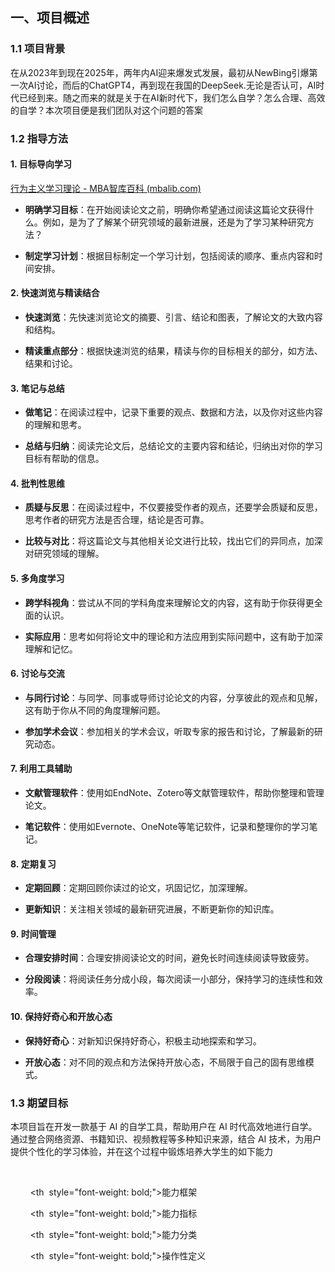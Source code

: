   
  

## 一、项目概述

  

### 1.1 项目背景
在从2023年到现在2025年，两年内AI迎来爆发式发展，最初从NewBing引爆第一次AI讨论，而后的ChatGPT4，再到现在我国的DeepSeek.无论是否认可，AI时代已经到来。随之而来的就是关于在AI新时代下，我们怎么自学？怎么合理、高效的自学？本次项目便是我们团队对这个问题的答案
  
  
  
  
  

### 1.2 指导方法

#### 1. **目标导向学习**

  

[行为主义学习理论 - MBA智库百科 (mbalib.com)](https://wiki.mbalib.com/wiki/%E8%A1%8C%E4%B8%BA%E4%B8%BB%E4%B9%89%E5%AD%A6%E4%B9%A0%E7%90%86%E8%AE%BA)

  
  

- **明确学习目标**：在开始阅读论文之前，明确你希望通过阅读这篇论文获得什么。例如，是为了了解某个研究领域的最新进展，还是为了学习某种研究方法？

- **制定学习计划**：根据目标制定一个学习计划，包括阅读的顺序、重点内容和时间安排。

  

#### 2. **快速浏览与精读结合**

  

- **快速浏览**：先快速浏览论文的摘要、引言、结论和图表，了解论文的大致内容和结构。

- **精读重点部分**：根据快速浏览的结果，精读与你的目标相关的部分，如方法、结果和讨论。

  

#### 3. **笔记与总结**

  

- **做笔记**：在阅读过程中，记录下重要的观点、数据和方法，以及你对这些内容的理解和思考。

- **总结与归纳**：阅读完论文后，总结论文的主要内容和结论，归纳出对你的学习目标有帮助的信息。

  

#### 4. **批判性思维**

  

- **质疑与反思**：在阅读过程中，不仅要接受作者的观点，还要学会质疑和反思，思考作者的研究方法是否合理，结论是否可靠。

- **比较与对比**：将这篇论文与其他相关论文进行比较，找出它们的异同点，加深对研究领域的理解。

  

#### 5. **多角度学习**

  

- **跨学科视角**：尝试从不同的学科角度来理解论文的内容，这有助于你获得更全面的认识。

- **实际应用**：思考如何将论文中的理论和方法应用到实际问题中，这有助于加深理解和记忆。

  

#### 6. **讨论与交流**

  

- **与同行讨论**：与同学、同事或导师讨论论文的内容，分享彼此的观点和见解，这有助于你从不同的角度理解问题。

- **参加学术会议**：参加相关的学术会议，听取专家的报告和讨论，了解最新的研究动态。

  

#### 7. **利用工具辅助**

  

- **文献管理软件**：使用如EndNote、Zotero等文献管理软件，帮助你整理和管理论文。

- **笔记软件**：使用如Evernote、OneNote等笔记软件，记录和整理你的学习笔记。

  

#### 8. **定期复习**

  

- **定期回顾**：定期回顾你读过的论文，巩固记忆，加深理解。

- **更新知识**：关注相关领域的最新研究进展，不断更新你的知识库。

  

#### 9. **时间管理**

  

- **合理安排时间**：合理安排阅读论文的时间，避免长时间连续阅读导致疲劳。

- **分段阅读**：将阅读任务分成小段，每次阅读一小部分，保持学习的连续性和效率。

  

#### 10. **保持好奇心和开放心态**

  

- **保持好奇心**：对新知识保持好奇心，积极主动地探索和学习。

- **开放心态**：对不同的观点和方法保持开放心态，不局限于自己的固有思维模式。

  
  
  

### 1.3 期望目标

本项目旨在开发一款基于 AI 的自学工具，帮助用户在 AI 时代高效地进行自学。通过整合网络资源、书籍知识、视频教程等多种知识来源，结合 AI 技术，为用户提供个性化的学习体验，并在这个过程中锻炼培养大学生的如下能力
<table border="1">

    <tr>

        <th  style="font-weight: bold;">能力框架</th>

        <th  style="font-weight: bold;">能力指标</th>

        <th  style="font-weight: bold;">能力分类</th>

        <th  style="font-weight: bold;">操作性定义</th>

    </tr>

    <tr>

        <td rowspan="4">目标确定能力</td>

        <td>自我认知</td>

        <td>态度能力</td>

        <td>一个人对自己的性格、兴趣和优势有清晰的认识</td>

    </tr>

    <tr>

        <td>自我认同</td>

        <td>态度能力</td>

        <td>一个人对自己能力和存在价值的肯定</td>

    </tr>

    <tr>

        <td>评估形势</td>

        <td>行为能力</td>

        <td>一个人对自己所处环境态势能够做出准确地把握</td>

    </tr>

    <tr>

        <td>设置目标</td>

        <td>行为能力</td>

        <td>一个人知道自己在合适的时间内该追求什么</td>

    </tr>

    <tr>

        <td rowspan="3">行动筹划能力</td>

        <td>制定规划</td>

        <td>行为能力</td>

        <td>一个人对自己应做的事项能够进通盘考虑</td>

    </tr>

    <tr>

        <td>筹划资源</td>

        <td>行为能力</td>

        <td>一个人知道自己行动需要什么资源并能够想办法获得</td>

    </tr>

    <tr>

        <td>主动性</td>

        <td>态度能力</td>

        <td>一个人积极地把想法付诸行动</td>

    </tr>

    <tr>

        <td rowspan="2">果断决策能力</td>

        <td>冒险精神</td>

        <td>态度能力</td>

        <td>一个人在没有十足把握的前提下仍敢于采取行动</td>

    </tr>

    <tr>

        <td>大胆决策</td>

        <td>行为能力</td>

        <td>一个人善于在冲突的选择中做出最符合自己意愿的决定</td>

    </tr>

    <tr>

        <td rowspan="3">沟通合作能力</td>

        <td>沟通交往</td>

        <td>行为能力</td>

        <td>一个人有效地表达自己意见并获取他人意见的能力</td>

    </tr>

    <tr>

        <td>团队合作</td>

        <td>行为能力</td>

        <td>一个人善于与他人共同解决问题和克服困难的能力</td>

    </tr>

    <tr>

        <td>解决冲突</td>

        <td>行为能力</td>

        <td>一个人善于搁置分歧并获得共识的能力</td>

    </tr>

    <tr>

        <td rowspan="3">把握机遇能力</td>

        <td>发现并评估机会</td>

        <td>行为能力</td>

        <td>一个人善于发现事物的有利方面并把它转变成现实的能力</td>

    </tr>

    <tr>

        <td>忍受不确定性</td>

        <td>态度能力</td>

        <td>一个人能够对事物发展不明晰状态保持平和的心态</td>

    </tr>

    <tr>

        <td>创新行为</td>

        <td>行为能力</td>

        <td>一个人善于从新角度思考问题并采取行动的能力</td>

    </tr>

    <tr>

        <td rowspan="3">防范风险能力</td>

        <td>感知风险</td>

        <td>行为能力</td>

        <td>一个人善于发现事物不良苗头的意识及敏感性</td>

    </tr>

    <tr>

        <td>反思学习</td>

        <td>行为能力</td>

        <td>一个人发现自己不足并加以弥补的能力</td>

    </tr>

    <tr>

        <td>风险管理</td>

        <td>行为能力</td>

        <td>一个人善于从不利角度思考问题并采取对策的能力</td>

    </tr>

    <tr>

        <td rowspan="3">逆境奋起能力</td>

        <td>乐观</td>

        <td>态度能力</td>

        <td>一个人对事物经常持积极的态度</td>

    </tr>

    <tr>

        <td>希望</td>

        <td>态度能力</td>

        <td>一个人对自我始终持肯定的态度</td>

    </tr>

    <tr>

        <td>韧性</td>

        <td>态度能力</td>

        <td>一个人不惧怕挫折并在挫折中成长的能力</td>

    </tr>

</table>

  
  
  
  

## 二、核心功能

  

首先科普从生理角度视角下学习是一个怎样的过程：

  

学习是一个复杂的认知过程，涉及知识的输入、处理和输出。根据认知学习理论，学习不是被动地形成刺激—反应（S—R）联结，而是主动地在头脑内部构造认知结构。学习者从环境中接受刺激，激活感受器，这是学习的第一步。外界信息被转化成刺激信号，被人选择性感知，在人的感觉登记器保持0.25～2秒；被转换的信息紧接着以声音或形状的方式进入短时记忆。

  

经过编码，原先以声音或形状储存的信息可能转化为能被人理解的、有语义特征的言语单元或更为综合性的句子、段落的图式。这些有意义组织的信息经过学习者的不断复述而进入人的长时记忆系统，被永久保存下来。

  

>总结：说人话就是，信息输入——信息处理——信息输出

  

- 信息输入：人要学东西，首先你得有学的对象啊！所以给我们系统提出的要求就是如何获取合理的信息源头？既可以是直接从网络上获取，也可以是从现实中的书籍等进行转化而来。但是无论是书籍、视频、博客文章也好，其本质都是一样的，作为知识存储的容器的不同表现形式而已，所以我们要先构造一套解决方案解决信息输入的问题。然后处理成同一的载体形式，这里我选择了Markdown进行表现

-

  
  

### 1. 资源系统

  

#### 1.1 获取资源

>注意：此处的资源参考

##### 1.1.1 从网络资源中获取

  

- **知识获取**  

    - **博客知识来源**：CSDN、GitHub、B站、Gitee 等。

    - **书籍知识来源**：Z-Lib 等平台。

    - **合作方**：合作伙伴提供的知识资源。

    - **视频知识来源**：B站等视频平台。

    - **网站论坛分享**：从论坛和网站获取笔记和知识分享。

    - **其他博客导入**：导入其他博客的内容。

    - **其他知识来源**：探索更多知识来源。

##### 1.1.2 从现实中获取

  

#### 1.2 资源存储

  

- **本地存储 + 云端存储**：支持本地和云端存储，确保数据安全和可访问性。

  

#### 1.3 资源转换

  

- 使用自然语言处理技术将获取的知识进行转换和总结。

  
  

#### 1.4 资源管理

  

- **电子书管理**：支持电子书的编辑（增删减改）。

- **笔记管理**：支持笔记的分类、标签和搜索功能。

- **用户资源的展示**：支持分类展示和预览功能，使用户可以快速浏览和选择资源。

  

### 2. 自学系统

  

#### 2.1 学习

  

- **目的评估系统**：评估用户的学习目的。

- **路径规划系统**：为用户规划学习路径。

- **推进学习计划**：帮助用户推进学习计划。

  

#### 2.2 思考

  

- **AI 发散性提问**：AI 自动生成发散性问题。

- **人为设置提问**：用户自行设置问题。

- **自我思考提问**：用户自我思考并提问。

- **思考管理系统**：管理用户的思考过程和问题。

  

#### 2.3 问答

  

- **问答记录系统**

    - **AI 问答记录**：记录 AI 与用户的问答。

    - **社区问答记录**：记录社区中的问答。

- **问答管理系统**：管理问答记录和问答过程。

  

#### 2.4 记录

  

- **笔记系统**

    - **Markdown 笔记系统**：支持 Markdown 格式笔记。

    - **HandWriting 笔记系统**：支持手写笔记。

    - **KnowledgeMap 系统**：支持知识图谱的构建。

    - **AI 知识库管理系统**：管理 AI 知识库。

  

#### 2.5 运用

  

- **问题技术栈构建系统**

    - **围绕问题进行技术栈构建**：根据问题构建技术栈。

    - **不合理技术分支可以修订**：修订不合理的技术分支。

    - **问题处理全过程记录系统**：记录问题处理的全过程。

  

#### 2.6 总结

  

- **总结系统**：帮助用户总结学习内容。

  

### 3. 智能系统

###  4. 扩展系统


### 5. 社区系统

  

#### 5.1 讨论

  

- **论坛**：提供论坛功能，用户可以进行讨论。

    - **论坛的调整**：调整论坛功能，使其更简单易用。

    - **用户水平检测**：检测用户水平，提供相应的讨论内容。

  

#### 5.2 推送

  

- **资源推荐**

    - **用户推荐**：根据用户行为推荐优质资源。

    - **B站推荐**：推荐 B 站上的优质学习资源。

    - **老师推荐**：老师推荐的优质资源。




## 三、UI功能

### 3.1 标签页


### 3.2 悬浮窗


### 3.3 树状图

## 四、开发阶段

  

### 阶段一：基础功能开发

  

- **时间**：2024 年 1 月 - 2024 年 3 月

- **内容**：

    - **个人资源库**：开发网络资源嗅探和知识获取功能。

    - **笔记知识获取**：开发网站论坛分享和博客导入功能。

    - **资源存储功能**：开发本地存储和云端存储功能。

    - **资源管理功能**：开发电子书管理、笔记管理和问答管理功能。

    - **资源展示功能**：开发用户资源的分类展示和预览功能。

  

### 阶段二：自学实际应用开发

  

- **时间**：2024 年 4 月 - 2024 年 6 月

- **内容**：

    - **学习**：开发目的评估系统、路径规划系统和推进学习计划功能。

    - **思考**：开发 AI 发散性提问、人为设置提问、自我思考提问和思考管理系统功能。

    - **问答**：开发问答记录系统和问答管理系统功能。

    - **记录**：开发笔记系统功能。

    - **运用**：开发问题技术栈构建系统功能。

  

### 阶段三：扩展功能开发

  

- **时间**：2024 年 7 月 - 2024 年 9 月

- **内容**：

    - **推送**：开发资源推荐功能。

    - **AI 系统**：开发 AI 助手功能。

    - **插件系统**：开发插件管理功能。

    - **账户系统**：开发登录/注册和管理功能。

  

### 阶段四：测试与优化

  

- **时间**：2024 年 10 月 - 2024 年 12 月

- **内容**：

    - **测试**：进行全面的功能测试和性能测试。

    - **优化**：根据测试结果进行功能优化和性能优化。